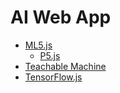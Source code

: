 
# AI Web App

- [ML5.js](./ml5.md)
  - [P5.js](./p5.md)  
- [Teachable Machine](./tm.md)
- [TensorFlow.js](./tfjs.md)

